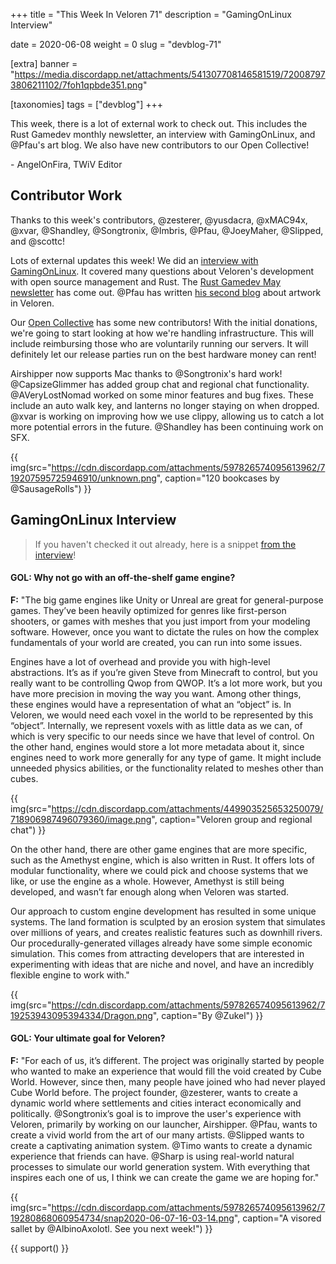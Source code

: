 +++
title = "This Week In Veloren 71"
description = "GamingOnLinux Interview"

date = 2020-06-08
weight = 0
slug = "devblog-71"

[extra]
banner = "https://media.discordapp.net/attachments/541307708146581519/720087973806211102/7foh1qpbde351.png"

[taxonomies]
tags = ["devblog"]
+++

This week, there is a lot of external work to check out. This includes the Rust
Gamedev monthly newsletter, an interview with GamingOnLinux, and @Pfau's art
blog. We also have new contributors to our Open Collective!

\- AngelOnFira, TWiV Editor

## Contributor Work

Thanks to this week's contributors, @zesterer, @yusdacra, @xMAC94x, @xvar,
@Shandley, @Songtronix, @Imbris, @Pfau, @JoeyMaher, @Slipped, and @scottc!

Lots of external updates this week! We did an [interview with
GamingOnLinux](https://www.gamingonlinux.com/2020/06/interviewed-veloren-an-upcoming-foss-multiplayer-voxel-rpg).
It covered many questions about Veloren's development with open source
management and Rust. The [Rust Gamedev May
newsletter](https://rust-gamedev.github.io/posts/newsletter-010/) has come out.
@Pfau has written [his second
blog](https://www.patreon.com/posts/weekly-blog-no-2-38026771) about artwork in
Veloren.

Our [Open Collective](https://opencollective.com/veloren) has some new
contributors! With the initial donations, we're going to start looking at how
we're handling infrastructure. This will include reimbursing those who are
voluntarily running our servers. It will definitely let our release parties run
on the best hardware money can rent!

Airshipper now supports Mac thanks to @Songtronix's hard work! @CapsizeGlimmer
has added group chat and regional chat functionality. @AVeryLostNomad worked on
some minor features and bug fixes. These include an auto walk key, and lanterns
no longer staying on when dropped. @xvar is working on improving how we use
clippy, allowing us to catch a lot more potential errors in the future.
@Shandley has been continuing work on SFX.

{{
  img(src="https://cdn.discordapp.com/attachments/597826574095613962/719207595725946910/unknown.png",
  caption="120 bookcases by @SausageRolls")
}}

## GamingOnLinux Interview

> If you haven't checked it out already, here is a snippet [from the
> interview](https://www.gamingonlinux.com/2020/06/interviewed-veloren-an-upcoming-foss-multiplayer-voxel-rpg)!

#### GOL: Why not go with an off-the-shelf game engine?

**F:** "The big game engines like Unity or Unreal are great for general-purpose
games. They’ve been heavily optimized for genres like first-person shooters, or
games with meshes that you just import from your modeling software. However,
once you want to dictate the rules on how the complex fundamentals of your world
are created, you can run into some issues.

Engines have a lot of overhead and provide you with high-level abstractions.
It’s as if you’re given Steve from Minecraft to control, but you really want to
be controlling Qwop from QWOP. It’s a lot more work, but you have more precision
in moving the way you want. Among other things, these engines would have a
representation of what an “object” is. In Veloren, we would need each voxel in
the world to be represented by this “object”. Internally, we represent voxels
with as little data as we can, of which is very specific to our needs since we
have that level of control. On the other hand, engines would store a lot more
metadata about it, since engines need to work more generally for any type of
game. It might include unneeded physics abilities, or the functionality related
to meshes other than cubes.

{{
  img(src="https://cdn.discordapp.com/attachments/449903525653250079/718906987496079360/image.png",
  caption="Veloren group and regional chat")
}}

On the other hand, there are other game engines that are more specific, such as
the Amethyst engine, which is also written in Rust. It offers lots of modular
functionality, where we could pick and choose systems that we like, or use the
engine as a whole. However, Amethyst is still being developed, and wasn’t far
enough along when Veloren was started.

Our approach to custom engine development has resulted in some unique systems.
The land formation is sculpted by an erosion system that simulates over millions
of years, and creates realistic features such as downhill rivers. Our
procedurally-generated villages already have some simple economic simulation.
This comes from attracting developers that are interested in experimenting with
ideas that are niche and novel, and have an incredibly flexible engine to work
with."

{{
  img(src="https://cdn.discordapp.com/attachments/597826574095613962/719253943095394334/Dragon.png",
  caption="By @Zukel")
}}

#### GOL: Your ultimate goal for Veloren?

**F:** "For each of us, it’s different. The project was originally started by people
who wanted to make an experience that would fill the void created by Cube World.
However, since then, many people have joined who had never played Cube World
before. The project founder, @zesterer, wants to create a dynamic world where
settlements and cities interact economically and politically. @Songtronix’s goal
is to improve the user's experience with Veloren, primarily by working on our
launcher, Airshipper. @Pfau, wants to create a vivid world from the art of our
many artists. @Slipped wants to create a captivating animation system. @Timo
wants to create a dynamic experience that friends can have. @Sharp is using
real-world natural processes to simulate our world generation system. With
everything that inspires each one of us, I think we can create the game we are
hoping for."

{{
  img(src="https://cdn.discordapp.com/attachments/597826574095613962/719280868060954734/snap2020-06-07-16-03-14.png",
  caption="A visored sallet by @AlbinoAxolotl. See you next week!")
}}

{{ support() }}

